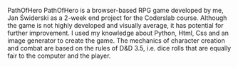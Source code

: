 PathOfHero
PathOfHero is a browser-based RPG game developed by me, Jan Świderski as a 2-week end project for the Coderslab course.
Although the game is not highly developed and visually average, it has potential for further improvement. I used my knowledge about Python, Html, Css and an image generator to create the game.
The mechanics of character creation and combat are based on the rules of D&D 3.5, i.e. dice rolls that are equally fair to the computer and the player.
